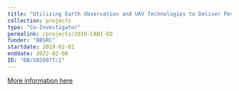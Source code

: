 ```yaml
---
title: "Utilizing Earth Observation and UAV Technologies to Deliver Pest and Disease Products and Services to End Users in China"
collection: projects
type: "Co-Investigator"
permalink: /projects/2019-CABI-EO
funder: "BBSRC"
startdate: 2019-02-01
enddate: 2022-02-08
ID: "BB/S020977/1"
---
```


[More information here](https://gtr.ukri.org/projects?ref=BB%2FS020977%2F1)

